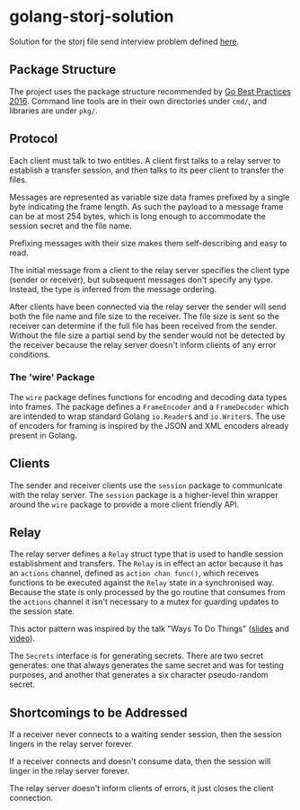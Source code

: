 # golang-storj-solution

Solution for the storj file send interview problem defined [here](https://gist.githubusercontent.com/jtolds/0cde4aa3e07b20d6a42686ad3bc9cb53).

## Package Structure

The project uses the package structure recommended by [Go Best Practices 2016](https://peter.bourgon.org/go-best-practices-2016/#repository-structure).
Command line tools are in their own directories under `cmd/`, and libraries are under `pkg/`.

## Protocol
Each client must talk to two entities. A client first talks to a relay server to establish a transfer session, 
and then talks to its peer client to transfer the files.

Messages are represented as variable size data frames prefixed by a single byte indicating the frame length.
As such the payload to a message frame can be at most 254 bytes, which is long enough to accommodate the session
secret and the file name.

Prefixing messages with their size makes them self-describing and easy to read.

The initial message from a client to the relay server specifies the client type (sender or receiver), but subsequent
messages don't specify any type. Instead, the type is inferred from the message ordering.

After clients have been connected via the relay server the sender will send both the file name and file size to the
receiver. The file size is sent so the receiver can determine if the full file has been received from the sender.
Without the file size a partial send by the sender would not be detected by the receiver because the relay server 
doesn't inform clients of any error conditions.

### The 'wire' Package
The `wire` package defines functions for encoding and decoding data types into frames. The package defines
a `FrameEncoder` and a `FrameDecoder` which are intended to wrap standard Golang `io.Reader`s and `io.Writer`s.
The use of encoders for framing is inspired by the JSON and XML encoders already present in Golang.


## Clients
The sender and receiver clients use the `session` package to communicate with the relay server. The `session` package
is a higher-level thin wrapper around the `wire` package to provide a more client friendly API. 

## Relay
The relay server defines a `Relay` struct type that is used to handle session establishment and transfers. The
`Relay` is in effect an actor because it has an `actions` channel, defined as `action chan func()`, which receives 
functions to be executed against the `Relay` state in a synchronised way. Because the state is only processed by the
go routine that consumes from the `actions` channel it isn't necessary to a mutex for guarding updates to
the session state.

This actor pattern was inspired by the talk "Ways To Do Things"
 ([slides](https://speakerdeck.com/peterbourgon/ways-to-do-things) and [video](https://www.youtube.com/watch?v=LHe1Cb_Ud_M)).

The `Secrets` interface is for generating secrets. There are two secret generates: one that always generates the same
secret and was for testing purposes, and another that generates a six character pseudo-random secret.

## Shortcomings to be Addressed

If a receiver never connects to a waiting sender session, then the session lingers in the relay server forever.

If a receiver connects and doesn't consume data, then the session will linger in the relay server forever.

The relay server doesn't inform clients of errors, it just closes the client connection.
